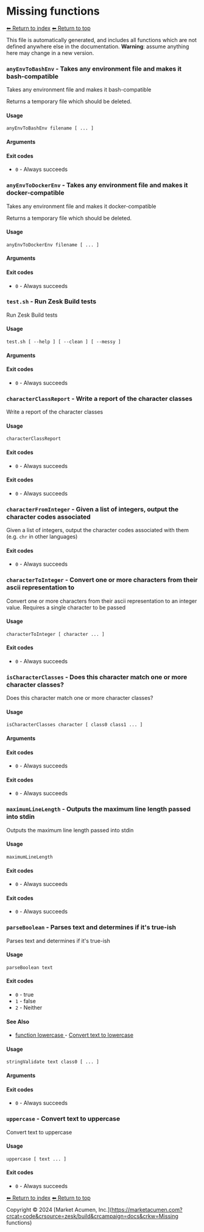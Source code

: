 # Missing functions

[⬅ Return to index](index.md)
[⬅ Return to top](../index.md)

This file is automatically generated, and includes all functions which are not defined anywhere else in the documentation. **Warning**: assume anything here may change in a new version. 


### `anyEnvToBashEnv` - Takes any environment file and makes it bash-compatible

Takes any environment file and makes it bash-compatible

Returns a temporary file which should be deleted.

#### Usage

    anyEnvToBashEnv filename [ ... ]
    

#### Arguments



#### Exit codes

- `0` - Always succeeds

### `anyEnvToDockerEnv` - Takes any environment file and makes it docker-compatible

Takes any environment file and makes it docker-compatible

Returns a temporary file which should be deleted.

#### Usage

    anyEnvToDockerEnv filename [ ... ]
    

#### Arguments



#### Exit codes

- `0` - Always succeeds

### `test.sh` - Run Zesk Build tests

Run Zesk Build tests

#### Usage

    test.sh [ --help ] [ --clean ] [ --messy ]
    

#### Arguments



#### Exit codes

- `0` - Always succeeds

### `characterClassReport` - Write a report of the character classes

Write a report of the character classes

#### Usage

    characterClassReport
    

#### Exit codes

- `0` - Always succeeds

#### Exit codes

- `0` - Always succeeds

### `characterFromInteger` - Given a list of integers, output the character codes associated

Given a list of integers, output the character codes associated with them (e.g. `chr` in other languages)

#### Exit codes

- `0` - Always succeeds

### `characterToInteger` - Convert one or more characters from their ascii representation to

Convert one or more characters from their ascii representation to an integer value.
Requires a single character to be passed

#### Usage

    characterToInteger [ character ... ]
    

#### Exit codes

- `0` - Always succeeds

### `isCharacterClasses` - Does this character match one or more character classes?

Does this character match one or more character classes?

#### Usage

    isCharacterClasses character [ class0 class1 ... ]
    

#### Arguments



#### Exit codes

- `0` - Always succeeds

#### Exit codes

- `0` - Always succeeds

### `maximumLineLength` - Outputs the maximum line length passed into stdin

Outputs the maximum line length passed into stdin

#### Usage

    maximumLineLength
    

#### Exit codes

- `0` - Always succeeds

#### Exit codes

- `0` - Always succeeds

### `parseBoolean` - Parses text and determines if it's true-ish

Parses text and determines if it's true-ish

#### Usage

    parseBoolean text
    

#### Exit codes

- `0` - true
- `1` - false
- `2` - Neither

#### See Also

- [function lowercase
](./docs/tools/text.md
) - [Convert text to lowercase
](https://github.com/zesk/build/blob/main/bin/build/tools/text.sh#L324
)

#### Usage

    stringValidate text class0 [ ... ]
    

#### Arguments



#### Exit codes

- `0` - Always succeeds

### `uppercase` - Convert text to uppercase

Convert text to uppercase

#### Usage

    uppercase [ text ... ]
    

#### Exit codes

- `0` - Always succeeds

[⬅ Return to index](index.md)
[⬅ Return to top](../index.md)

Copyright &copy; 2024 [Market Acumen, Inc.](https://marketacumen.com?crcat=code&crsource=zesk/build&crcampaign=docs&crkw=Missing functions)
